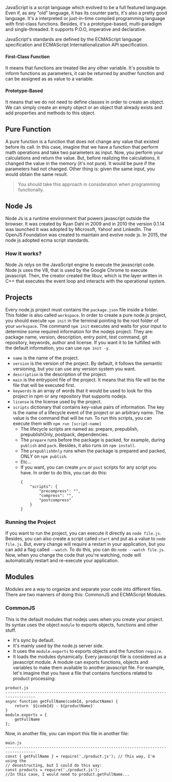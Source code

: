 JavaScript is a script language which evolved to be a full featured language. Even if, as any "old" language, it has its counter parts, it's also a pretty good language. It's a interpreted or just-in-time compiled programming language with first-class functions. Besides, it's a prototype-based, multi-paradigm  and single-threaded. It supports P.O.O, imperative and declarative.

JavaScript's standards are defined by the ECMAScript language specification and ECMAScript Internationalization API specification.
#### First-Class Function
It means that functions are treated like any other variable. It's possible to inform functions as parameters, it can be returned by another function and can be assigned as as value to a variable.
#### Prototype-Based
It means that we do not need to define classes in order to create an object. We can simply create an empty object or an object that already exists and add properties and methods to this object.
## Pure Function
A pure function is a function that does not change any value that existed before its call. In this case, imagine that we have a function that perform math operations and take two parameters as input. Now, you perform your calculations and return the value. But, before realizing the calculations, it changed the value in the memory (it's not pure). It would be pure if the parameters had not changed.
Other thing is: given the same input, you would obtain the same result.

> You should take this approach in consideration when programming functionally.
## Node Js
Node Js is a runtime environment that powers javascript outside the browser. It was created by Ryan Dahl in 2009 and in 2010 the version 0.1.14 was launched It was adopted by Microsoft, Yahoo! and LinkedIn. The OpenJS Foundation was created to maintain and evolve node js. In 2015, the node js adopted ecma script standards.  
### How it works? 
Node Js relys on the JavaScript engine to execute the javascript code. Node js uses the V8, that is used by the Google Chrome to execute javascript. Then, the creator created the libuv, which is the layer written in C++ that executes the event loop and interacts with the operational system.
## Projects
Every node.js project must contains the `package.json` file inside a folder. This folder is also called `workspace`. In order to create a pure node.js project, you should execute `npm init` in the terminal pointing to the root folder of your `workspace`.
The command `npm init` executes and waits for your input to determine some required information for the nodejs project. They are: package name, version, description, entry point, test command, git repository, keywords, author and license. If you want it to be fulfilled with the default information, you can use `npm init -y`.
- `name` is the name of the project.
- `version` is the version of the project. By default, it follows the semantic versioning, but you can use any version system you want.
- `description` is the description of the project.
- `main` is the entrypoint file of the project. It means that this file will be the file that will be executed first.
- `keywords` is an array of words that it would be used to look for this project in npm or any repository that supports nodejs.
- `license` is the license used by the project.
- `scripts` dictionary that contains key-value pairs of information. The key is the name of a lifecycle event of the project or an arbitrary name. The value is the command that will be run. To run this scripts, you can execute them with `npm run [script-name]`
	- The lifecycle scripts are named as: prepare, prepublish, prepublishOnly, postpack, dependencies.
	- The `prepare` runs before the package is packed, for example, during `publish` and `pack`. Besides, it also runs on `npm install`. 
	- The `prepublishOnly` runs when the package is prepared and packed, ONLY on `npm publish`.
	- Etc...
	- If you want, you can create `pre` or `post` scripts for any script you have. In order to do this, you can do this:
		```
		{
			"scripts": {
				"precompress": "",
				"compress": "",
				"postcompress"
			}
		}
		```
### Running the Project
If you want to run the project, you can execute it directly as `node file.js`. Besides, you can also create a script called `start` and put as a value to `node file.js`. But, every change will require a restart in your application, but you can add a flag called `--watch`. To do this, you can do `node --watch file.js`. Now, when you change the code that you're watching, node will automatically restart and re-execute your application.
## Modules
Modules are a way to organize and separate your code into different files. There are two manners of doing this: CommonJS and ECMAScript Modules.
### CommonJS
This is the default modules that nodejs uses when you create your project. Its syntax uses the object `module` to exports objects, functions and other stuff. 
- It's sync by default.
- It's mainly used by the node.js server side.
- It uses the `module.exports` to exports objects and the function `require`.
- It loads the modules dynamically.
Every javascript file is considered as a javascript module. A module can exports functions, objects and variables to make them available to another javascript file. For example, let's imagine that you have a file that contains functions related to product processing:
```
product.js
-----------------------------------------------------------------------------------
async function getFullName(codeId, productName) {
	return `${codeId} - ${productName}`
}
module.exports = {
	getFullName
};
```
Now, in another file, you can import this file in another file:
```
main.js
-----------------------------------------------------------------------------------
const { getFullName } = require('./product.js'); // This way, I'm using the
// desestructing, but I could do this way:
const products = require('./product.js');
//In this case, I would need to product.getFullName...
```